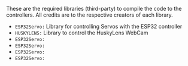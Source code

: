These are the required libraries (third-party) to compile the code to the controllers. All credits are to the respective creators of each library.

* `ESP32Servo:` Library for controlling Servos with the ESP32 controller
* `HUSKYLENS:` Library to control the HuskyLens WebCam
* `ESP32Servo:`
* `ESP32Servo:`
* `ESP32Servo:`
* `ESP32Servo:`
